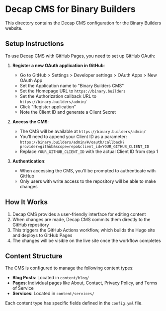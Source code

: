 # Decap CMS for Binary Builders

This directory contains the Decap CMS configuration for the Binary Builders website.

## Setup Instructions

To use Decap CMS with GitHub Pages, you need to set up GitHub OAuth:

1. **Register a new OAuth application in GitHub**:
   - Go to GitHub > Settings > Developer settings > OAuth Apps > New OAuth App
   - Set the Application name to "Binary Builders CMS"
   - Set the Homepage URL to `https://binary.builders`
   - Set the Authorization callback URL to `https://binary.builders/admin/`
   - Click "Register application"
   - Note the Client ID and generate a Client Secret

2. **Access the CMS**:
   - The CMS will be available at `https://binary.builders/admin/`
   - You'll need to append your Client ID as a parameter: `https://binary.builders/admin/#/oauth/callback?provider=github&scope=repo&client_id=YOUR_GITHUB_CLIENT_ID`
   - Replace `YOUR_GITHUB_CLIENT_ID` with the actual Client ID from step 1

3. **Authentication**:
   - When accessing the CMS, you'll be prompted to authenticate with GitHub
   - Only users with write access to the repository will be able to make changes

## How It Works

1. Decap CMS provides a user-friendly interface for editing content
2. When changes are made, Decap CMS commits them directly to the GitHub repository
3. This triggers the GitHub Actions workflow, which builds the Hugo site and deploys to GitHub Pages
4. The changes will be visible on the live site once the workflow completes

## Content Structure

The CMS is configured to manage the following content types:

- **Blog Posts**: Located in `content/blog/`
- **Pages**: Individual pages like About, Contact, Privacy Policy, and Terms of Service
- **Services**: Located in `content/services/`

Each content type has specific fields defined in the `config.yml` file. 